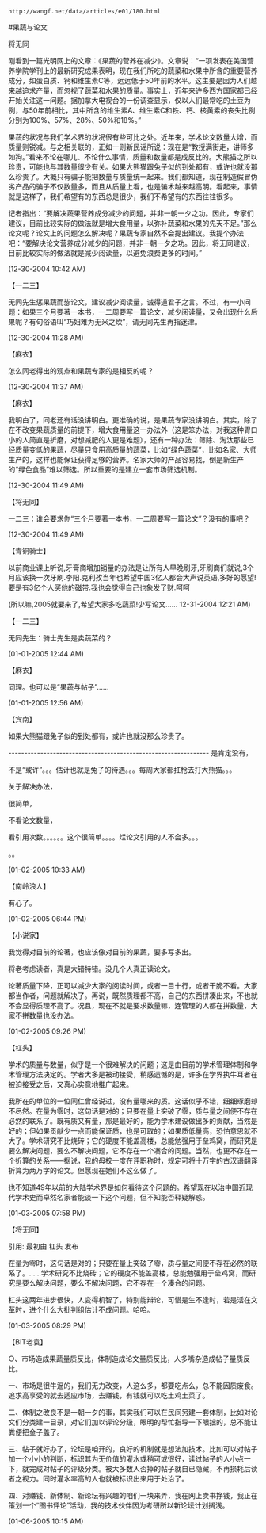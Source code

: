 `http://wangf.net/data/articles/e01/180.html`

#果蔬与论文

将无同

刚看到一篇光明网上的文章：《果蔬的营养在减少》。文章说：“一项发表在美国营养学院学刊上的最新研究成果表明，现在我们所吃的蔬菜和水果中所含的重要营养成分，如蛋白质、钙和维生素C等，远远低于50年前的水平。这主要是因为人们越来越追求产量，而忽视了蔬菜和水果的质量。事实上，近年来许多西方国家都已经开始关注这一问题。据加拿大电视台的一份调查显示，仅以人们最常吃的土豆为例，与50年前相比，其中所含的维生素A、维生素C和铁、钙、核黄素的丧失比例分别为100%、57%、28%、50%和18%。”

果蔬的状况与我们学术界的状况很有些可比之处。近年来，学术论文数量大增，而质量则锐减。与之相关联的，正如一则新民谣所说：现在是“教授满街走，讲师多如狗。”看来不论在哪儿、不论什么事情，质量和数量都是成反比的。大熊猫之所以珍贵，可能也与其数量很少有关。如果大熊猫跟兔子似的到处都有，或许也就没那么珍贵了。大概只有骗子能把数量与质量统一起来。我们都知道，现在制造假冒伪劣产品的骗子不仅数量多，而且从质量上看，也是骗术越来越高明。看起来，事情就是这样了，我们希望有的东西总是很少，我们不希望有的东西往往很多。

记者指出：“要解决蔬果营养成分减少的问题，并非一朝一夕之功。因此，专家们建议，目前比较实际的做法就是增大食用量，以弥补蔬菜和水果的先天不足。”那么论文呢？论文上的问题怎么解决呢？果蔬专家自然不会提出建议。我提个办法吧：“要解决论文营养成分减少的问题，并非一朝一夕之功。因此，将无同建议，目前比较实际的做法就是减少阅读量，以避免浪费更多的时间。”

(12-30-2004 10:42 AM)

【一二三】

无同先生惩果蔬而毖论文，建议减少阅读量，诚得道君子之言。不过，有一小问题：如果三个月要著一本书，一二周要写一篇论文，减少阅读量，又会出现什么后果呢？有句俗语叫“巧妇难为无米之炊”，请无同先生再指迷津。

(12-30-2004 11:28 AM)

【麻衣】

怎么同老得出的观点和果蔬专家的是相反的呢？

(12-30-2004 11:37 AM)

【麻衣】

我明白了，同老还有话没讲明白。更准确的说，是果蔬专家没讲明白。其实，除了在不改变果蔬质量的前提下，增大食用量这一办法外（这是笨办法，对我这种胃口小的人简直是折磨，对想减肥的人更是难题），还有一种办法：筛除、淘汰那些已经质量变低的果蔬，尽量只食用高质量的蔬菜，比如“绿色蔬菜”，比如名家、大师生产的，这样也能保证获得足够的营养。名家大师的产品容易找，倒是新生产的“绿色食品”难以筛选。所以重要的是建立一套市场筛选机制。

(12-30-2004 11:49 AM)

【将无同】

一二三：谁会要求你“三个月要著一本书，一二周要写一篇论文”？没有的事吧？

(12-30-2004 11:49 AM)

【青铜骑士】

以前商业课上听说,牙膏商增加销量的办法是让所有人早晚刷牙,牙刷商们就说,3个月应该换一次牙刷.李阳.克利孜当年也希望中国3亿人都会大声说英语,多好的愿望!要是有3亿个人买他的磁带.我也会觉得自己也象发了财.呵呵

(所以嘛,2005就要来了,希望大家多吃蔬菜!少写论文...... 12-31-2004 12:21 AM)

【一二三】

无同先生：骑士先生是卖蔬菜的？

(01-01-2005 12:44 AM)

【麻衣】

同理。也可以是“果蔬与帖子”……

(01-01-2005 12:56 AM)

【宾南】

如果大熊猫跟兔子似的到处都有，或许也就没那么珍贵了。

--------------------------------------------------------------- 是肯定没有，

不是“或许”。。。估计也就是兔子的待遇。。。每周大家都扛枪去打大熊猫。。。

关于解决办法，

很简单，

不看论文数量，

看引用次数。。。。。。这个很简单。。。。烂论文引用的人不会多。。。

。。

(01-02-2005 10:33 AM)

【南岭浪人】

有心了。

(01-02-2005 06:44 PM)

【小说家】

我觉得对目前的论著，也应该像对目前的果蔬，要多写多出。

将老考虑读者，真是大错特错。没几个人真正读论文。

论著质量下降，正可以减少大家的阅读时间，或者一目十行，或者干脆不看。大家都当作者，问题就解决了。再说，既然质理都不高，自己的东西拼凑出来，不也就不会显得质理不高了。况且，现在不就是要求数量嘛，连管理的人都在拼数量，大家不拼数量也没办法。

(01-02-2005 09:26 PM)

【杠头】

学术的质量与数量，似乎是一个很难解决的问题；这是由目前的学术管理体制和学术管理方法决定的。学者大多是被动接受，稍感遗憾的是，许多在学界执牛耳者在被迫接受之后，又真心实意地推广起来。

我所在的单位的一位同仁曾经说过，没有量哪来的质。这话似乎不错，细细琢磨却不尽然。在量为零时，这句话是对的；只要在量上突破了零，质与量之间便不存在必然的联系了。既有质又有量，那是最好的，能为学术建设做出多的贡献，当然是好的；但如果贡献少一点而能保证质，也是可取的；如果质低量高，恐怕意思就不大了。学术研究不比烧砖；它的硬度不能盖高楼，总能勉强用于垒鸡窝，而研究是要么解决问题，要么不解决问题，它不存在一个凑合的问题。当然，也更不存在一个折算的关系——据说，我的母校一度在评职称时，规定可将十万字的古汉语翻译折算为两万字的论文。但愿现在她们不这么做了。

也不知道49年以前的大陆学术界是如何看待这个问题的。希望现在以治中国近现代学术史而卓然名家者能谈一下这个问题，但不知能否释疑解惑。

(01-03-2005 07:58 PM)

【将无同】

引用: 最初由 杠头 发布

在量为零时，这句话是对的；只要在量上突破了零，质与量之间便不存在必然的联系了。……学术研究不比烧砖；它的硬度不能盖高楼，总能勉强用于垒鸡窝，而研究是要么解决问题，要么不解决问题，它不存在一个凑合的问题。

杠头这两年进步很快，人变得机智了，特别能辩论，可惜是生不逢时，若是活在文革时，进个什么大批判组估计不成问题。哈哈。

(01-03-2005 08:29 PM)

【BIT老袁】

○、市场造成果蔬量质反比，体制造成论文量质反比，人多嘴杂造成帖子量质反比。

一、市场是很牛逼的，我们无力改变，人这么多，都要吃点么，总不能因质废食。追求高享受的就去适应市场，去赚钱，有钱就可以吃土鸡土菜了。

二、体制之改良不是一朝一夕的事，其实我们可以在民间另建一套体制，比如对论文们分类建一目录，对它们加以评论分级，眼明的帮忙指导一下眼拙的，总不能让粪便把金子盖了。

三、帖子就好办了，论坛是咱开的，良好的机制就是想法加技术。比如可以对帖子加一个小小的判断，标识其为无价值的灌水或稍可或很好，读过帖子的人小点一下，就完成对帖子的评级分类。被大多数人否掉的帖子就自已隐藏，不再损耗后读者之视力。同时灌水率高的人也就被标识出来用于处治了。

四、对赚钱、新体制、新论坛有兴趣的咱们一块来弄，我在网上卖书挣钱，我正在策划一个“图书评论”活动，我的技术伙伴因为考研所以新论坛计划搁浅。

(01-06-2005 10:15 AM)